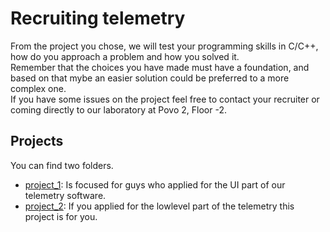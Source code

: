 # Recruiting telemetry

From the project you chose, we will test your programming skills in C/C++, how do you approach a problem and how you solved it.  
Remember that the choices you have made must have a foundation, and based on that mybe an easier solution could be preferred to a more complex one.  
If you have some issues on the project feel free to contact your recruiter or coming directly to our laboratory at Povo 2, Floor -2.

## Projects

You can find two folders.

- [project_1](./project_1/readme.md): Is focused for guys who applied for the UI part of our telemetry software.
- [project_2](./project_2/readme.md): If you applied for the lowlevel part of the telemetry this project is for you.
